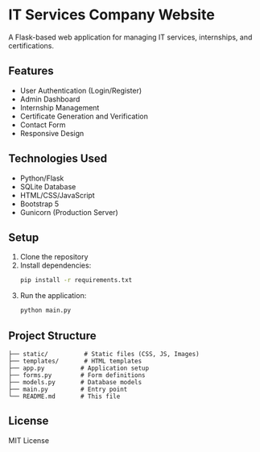 
# IT Services Company Website

A Flask-based web application for managing IT services, internships, and certifications.

## Features

- User Authentication (Login/Register)
- Admin Dashboard
- Internship Management
- Certificate Generation and Verification
- Contact Form
- Responsive Design

## Technologies Used

- Python/Flask
- SQLite Database
- HTML/CSS/JavaScript
- Bootstrap 5
- Gunicorn (Production Server)

## Setup

1. Clone the repository
2. Install dependencies:
   ```bash
   pip install -r requirements.txt
   ```
3. Run the application:
   ```bash
   python main.py
   ```

## Project Structure

```
├── static/          # Static files (CSS, JS, Images)
├── templates/       # HTML templates
├── app.py          # Application setup
├── forms.py        # Form definitions
├── models.py       # Database models
├── main.py         # Entry point
└── README.md       # This file
```

## License

MIT License

